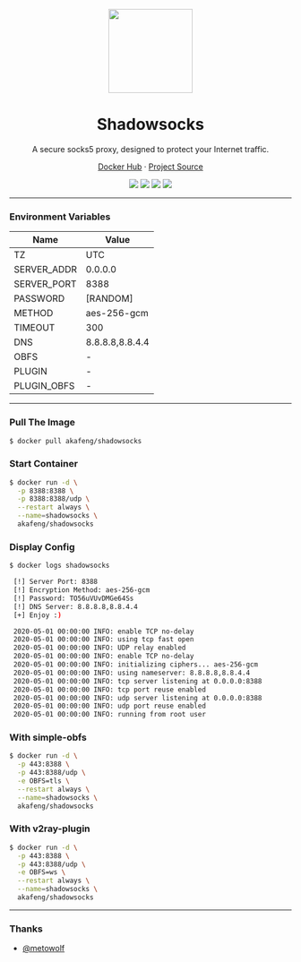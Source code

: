 <p align="center">
    <img src="https://user-images.githubusercontent.com/2666735/50723896-0b22d000-111f-11e9-9ee4-32914e347219.png" width="150" />
</p>

<h1 align="center">Shadowsocks</h1>

<p align="center">A secure socks5 proxy, designed to protect your Internet traffic.</p>

<p align="center">
    <a href="https://hub.docker.com/r/akafeng/shadowsocks">Docker Hub</a> ·
    <a href="https://github.com/shadowsocks/shadowsocks-libev">Project Source</a>
</p>

<p align="center">
    <img src="https://img.shields.io/docker/v/akafeng/shadowsocks?sort=semver" />
    <img src="https://img.shields.io/docker/pulls/akafeng/shadowsocks" />
    <img src="https://img.shields.io/microbadger/layers/akafeng/shadowsocks" />
    <img src="https://img.shields.io/docker/image-size/akafeng/shadowsocks??sort=semver" />
</p>

---

### Environment Variables

| Name | Value |
| --- | ---- |
| TZ | UTC |
| SERVER_ADDR | 0.0.0.0 |
| SERVER_PORT | 8388 |
| PASSWORD | [RANDOM] |
| METHOD | aes-256-gcm |
| TIMEOUT | 300 |
| DNS | 8.8.8.8,8.8.4.4 |
| OBFS | - |
| PLUGIN | - |
| PLUGIN_OBFS | - |

---

### Pull The Image

```bash
$ docker pull akafeng/shadowsocks
```

### Start Container

```bash
$ docker run -d \
  -p 8388:8388 \
  -p 8388:8388/udp \
  --restart always \
  --name=shadowsocks \
  akafeng/shadowsocks
```

### Display Config

```bash
$ docker logs shadowsocks

 [!] Server Port: 8388
 [!] Encryption Method: aes-256-gcm
 [!] Password: TO56uVUvDMGe64Ss
 [!] DNS Server: 8.8.8.8,8.8.4.4
 [+] Enjoy :)

 2020-05-01 00:00:00 INFO: enable TCP no-delay
 2020-05-01 00:00:00 INFO: using tcp fast open
 2020-05-01 00:00:00 INFO: UDP relay enabled
 2020-05-01 00:00:00 INFO: enable TCP no-delay
 2020-05-01 00:00:00 INFO: initializing ciphers... aes-256-gcm
 2020-05-01 00:00:00 INFO: using nameserver: 8.8.8.8,8.8.4.4
 2020-05-01 00:00:00 INFO: tcp server listening at 0.0.0.0:8388
 2020-05-01 00:00:00 INFO: tcp port reuse enabled
 2020-05-01 00:00:00 INFO: udp server listening at 0.0.0.0:8388
 2020-05-01 00:00:00 INFO: udp port reuse enabled
 2020-05-01 00:00:00 INFO: running from root user
```

### With simple-obfs

```bash
$ docker run -d \
  -p 443:8388 \
  -p 443:8388/udp \
  -e OBFS=tls \
  --restart always \
  --name=shadowsocks \
  akafeng/shadowsocks
```

### With v2ray-plugin

```bash
$ docker run -d \
  -p 443:8388 \
  -p 443:8388/udp \
  -e OBFS=ws \
  --restart always \
  --name=shadowsocks \
  akafeng/shadowsocks
```

---

### Thanks

- [@metowolf](http://github.com/metowolf)
